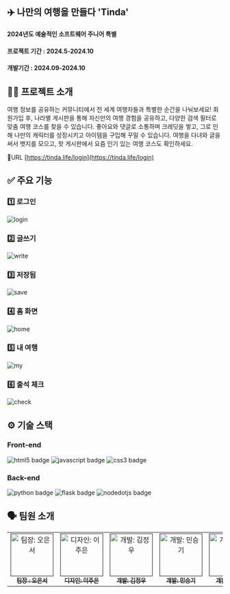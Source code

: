 ## ✈️ 나만의 여행을 만들다 'Tinda'

#### 2024년도 예술적인 소프트웨어 주니어 특별
#### 프로젝트 기간 : 2024.5-2024.10
#### 개발기간 : 2024.09-2024.10

## 👋🏻 프로젝트 소개

여행 정보를 공유하는 커뮤니티에서 전 세계 여행자들과 특별한 순간을 나눠보세요! 
회원가입 후, 나라별 게시판을 통해 자신만의 여행 경험을 공유하고, 다양한 검색 필터로 맞춤 여행 코스를 찾을 수 있습니다. 
좋아요와 댓글로 소통하며 크레딧을 쌓고, 그로 인해 나만의 캐릭터를 성장시키고 아이템을 구입해 꾸밀 수 있습니다. 
여행을 다녀와 글을 써서 뱃지를 모으고, 핫 게시판에서 요즘 인기 있는 여행 코스도 확인하세요.

🔗URL [https://tinda.life/login](https://tinda.life/login)

## ✅ 주요 기능

### 1️⃣ 로그인
![login](https://github.com/user-attachments/assets/9d3dc6e3-edc2-41cd-b3f3-5f8195d7d214)

### 2️⃣ 글쓰기
![write](https://github.com/user-attachments/assets/a54d19d4-0a05-4760-9c62-773d51b9fc3b)

### 3️⃣ 저장됨
![save](https://github.com/user-attachments/assets/2a4fe852-2942-4fc6-b01a-30d241afb0e7)

### 4️⃣ 홈 화면
![home](https://github.com/user-attachments/assets/55aa5d8d-e18c-450b-a056-49c95864c1db)

### 5️⃣ 내 여행
![my](https://github.com/user-attachments/assets/ca9fc8f5-868e-4cdb-8b05-63f70670cdc6)

### 6️⃣ 출석 체크
![check](https://github.com/user-attachments/assets/8dbc78f9-4069-4379-aa7e-0e33221b5c4f)



## ⚙️ 기술 스택

### Front-end
<img src="https://img.shields.io/badge/html5-E34F26?style=for-the-badge&logo=html5&logoColor=white" alt="html5 badge">  <img src="https://img.shields.io/badge/javascript-F7DF1E?style=for-the-badge&logo=javascript&logoColor=white" alt="javascript badge">  <img src="https://img.shields.io/badge/css3-1572B6?style=for-the-badge&logo=css3&logoColor=white" alt="css3 badge">

### Back-end
<img src="https://img.shields.io/badge/python-3776AB?style=for-the-badge&logo=python&logoColor=white" alt="python badge">  <img src="https://img.shields.io/badge/flask-000000?style=for-the-badge&logo=flask&logoColor=white" alt="flask badge">  <img src="https://img.shields.io/badge/nodedotjs-5FA04E?style=for-the-badge&logo=nodedotjs&logoColor=white" alt="nodedotjs badge">

## 🗣 팀원 소개
<table>
  <tbody>
    <tr>
      <td align="center"><a href=""><img src="https://github.com/user-attachments/assets/d5a8a20b-ac7c-4b88-9d0d-ea374b2fd39b" width="100px;" alt="팀장: 오은서"/><br /><sub><b>팀장 : 오은서</b></sub></a><br /></td>
     <td align="center"><a href=""><img src="" width="100px;" alt="디자인: 이주은"/><br /><sub><b>디자인: 이주은</b></sub></a><br /></td>
      <td align="center"><a href=""><img src="" width="100px;" alt="개발: 김정우 "/><br /><sub><b>개발: 김정우</b></sub></a><br /></td>
      <td align="center"><a href=""><img src="" width="100px;" alt="개발: 민승기"/><br /><sub><b>개발: 민승기</b></sub></a><br /></td>
      <td align="center"><a href=""><img src="" width="100px;" alt="개발: 천수만"/><br /><sub><b>개발: 천수만</b></sub></a><br /></td>
    </tr>
  </tbody>
</table>
